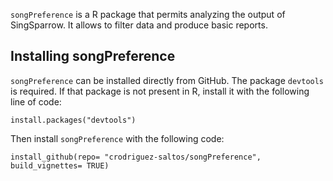 `songPreference` is a R package that permits analyzing the output of SingSparrow. It allows to filter data and produce basic reports.

## Installing songPreference
`songPreference` can be installed directly from GitHub. The package `devtools` is required. If that package is not present in R, install it with the following line of code:

```{r}
install.packages("devtools")
```

Then install `songPreference` with the following code:

```{r}
install_github(repo= "crodriguez-saltos/songPreference", build_vignettes= TRUE)
```
